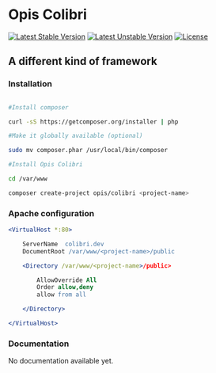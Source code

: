 Opis Colibri
============
[![Latest Stable Version](https://poser.pugx.org/opis/colibri/version.svg)](https://packagist.org/packages/opis/colibri)
[![Latest Unstable Version](https://poser.pugx.org/opis/colibri/v/unstable.svg)](//packagist.org/packages/opis/colibri)
[![License](https://poser.pugx.org/opis/colibri/license.svg)](https://packagist.org/packages/opis/colibri)

A different kind of framework
-------------

### Installation

```bash

#Install composer

curl -sS https://getcomposer.org/installer | php

#Make it globally available (optional)

sudo mv composer.phar /usr/local/bin/composer

#Install Opis Colibri

cd /var/www

composer create-project opis/colibri <project-name>

```

### Apache configuration

```apache
<VirtualHost *:80>

    ServerName  colibri.dev
    DocumentRoot /var/www/<project-name>/public

    <Directory /var/www/<project-name>/public>

        AllowOverride All
        Order allow,deny
        allow from all

    </Directory>

</VirtualHost>
```

### Documentation

No documentation available yet.